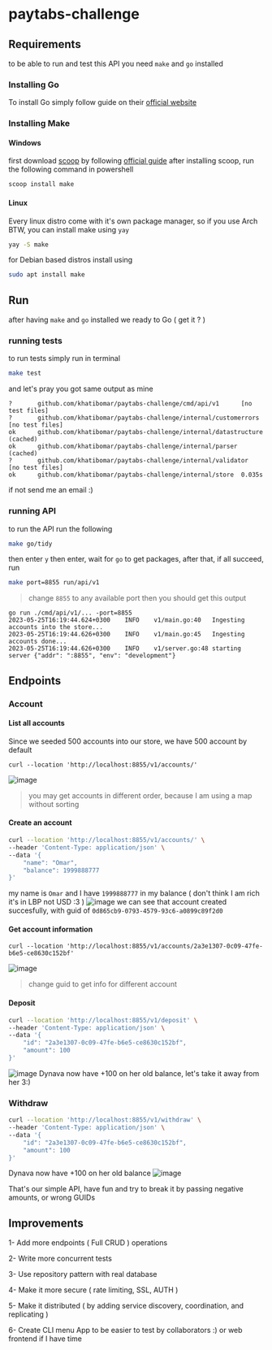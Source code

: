 # paytabs-challenge

## Requirements
to be able to run and test this API you need `make` and `go` installed
### Installing Go
To install Go simply follow guide on their [official website](https://go.dev/dl/)
### Installing Make
#### Windows
first download [scoop](https://scoop.sh/) by following [official guide](https://github.com/ScoopInstaller/Install#readme)
after installing scoop, run the following command in powershell
```bash
scoop install make
```
#### Linux
Every linux distro come with it's own package manager, so if you use Arch BTW, you can install make using `yay`
```bash
yay -S make
```
for Debian based distros install using
```bash
sudo apt install make
```

## Run
after having `make` and `go` installed we ready to Go ( get it ?  )

### running tests
to run tests simply run in terminal
```bash
make test
```
and let's pray you got same output as mine
```
?       github.com/khatibomar/paytabs-challenge/cmd/api/v1      [no test files]
?       github.com/khatibomar/paytabs-challenge/internal/customerrors   [no test files]
ok      github.com/khatibomar/paytabs-challenge/internal/datastructure  (cached)
ok      github.com/khatibomar/paytabs-challenge/internal/parser (cached)
?       github.com/khatibomar/paytabs-challenge/internal/validator      [no test files]
ok      github.com/khatibomar/paytabs-challenge/internal/store  0.035s
```
if not send me an email :)

### running API
to run the API run the following
```bash
make go/tidy
```
then enter `y` then enter, wait for `go` to get packages, after that, if all succeed, run
```bash
make port=8855 run/api/v1
```
> change `8855` to any available port 
then you should get this output
```
go run ./cmd/api/v1/... -port=8855
2023-05-25T16:19:44.624+0300    INFO    v1/main.go:40   Ingesting accounts into the store...
2023-05-25T16:19:44.626+0300    INFO    v1/main.go:45   Ingesting accounts done...
2023-05-25T16:19:44.626+0300    INFO    v1/server.go:48 starting server {"addr": ":8855", "env": "development"}
```
## Endpoints
### Account
#### List all accounts
Since we seeded 500 accounts into our store, we have 500 account by default
```
curl --location 'http://localhost:8855/v1/accounts/'
```
![image](https://github.com/khatibomar/paytabs-challenge/assets/35725554/8b9a7889-4ff5-43d2-99f5-46cf5707b7a7)
> you may get accounts in different order, because I am using a map without sorting
#### Create an account
```bash
curl --location 'http://localhost:8855/v1/accounts/' \
--header 'Content-Type: application/json' \
--data '{
    "name": "Omar",
    "balance": 1999888777
}'
```
my name is `Omar` and I have `1999888777` in my balance ( don't think I am rich it's in LBP not USD :3 ) 
![image](https://github.com/khatibomar/paytabs-challenge/assets/35725554/6dd793bf-53dc-4064-95dd-c866cbf8c46e)
we can see that account created succesfully, with guid of `0d865cb9-0793-4579-93c6-a0899c89f2d0`
#### Get account information
```
curl --location 'http://localhost:8855/v1/accounts/2a3e1307-0c09-47fe-b6e5-ce8630c152bf'
```
![image](https://github.com/khatibomar/paytabs-challenge/assets/35725554/946e8e14-da14-4a55-929a-7f7b89615276)
> change guid to get info for different account

#### Deposit
```bash
curl --location 'http://localhost:8855/v1/deposit' \
--header 'Content-Type: application/json' \
--data '{
    "id": "2a3e1307-0c09-47fe-b6e5-ce8630c152bf",
    "amount": 100
}'
```
![image](https://github.com/khatibomar/paytabs-challenge/assets/35725554/bbbb85a6-be57-4212-9361-5eb8acd05c79)
Dynava now have +100 on her old balance, let's take it away from her 3:)

### Withdraw
```bash
curl --location 'http://localhost:8855/v1/withdraw' \
--header 'Content-Type: application/json' \
--data '{
    "id": "2a3e1307-0c09-47fe-b6e5-ce8630c152bf",
    "amount": 100
}'
```
Dynava now have +100 on her old balance
![image](https://github.com/khatibomar/paytabs-challenge/assets/35725554/cbb88689-71ab-4a95-83ed-0ba31a38eecc)

That's our simple API, have fun and try to break it by passing negative amounts, or wrong GUIDs

## Improvements
1- Add more endpoints ( Full CRUD ) operations

2- Write more concurrent tests

3- Use repository pattern with real database

4- Make it more secure ( rate limiting, SSL, AUTH )

5- Make it distributed ( by adding service discovery, coordination, and replicating )

6- Create CLI menu App to be easier to test by collaborators :) or web frontend if I have time
